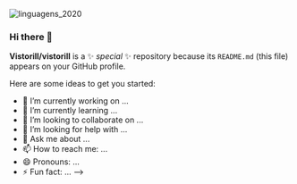 
![linguagens_2020](https://aotecnologia.com.br/images/alpha/noticias/programa%C3%A7%C3%A3o.jpg)

### Hi there 👋

**Vistorill/vistorill** is a ✨ _special_ ✨ repository because its `README.md` (this file) appears on your GitHub profile.

Here are some ideas to get you started:

- 🔭 I’m currently working on ...
- 🌱 I’m currently learning ...
- 👯 I’m looking to collaborate on ...
- 🤔 I’m looking for help with ...
- 💬 Ask me about ...
- 📫 How to reach me: ...
- 😄 Pronouns: ...
- ⚡ Fun fact: ...
-->
